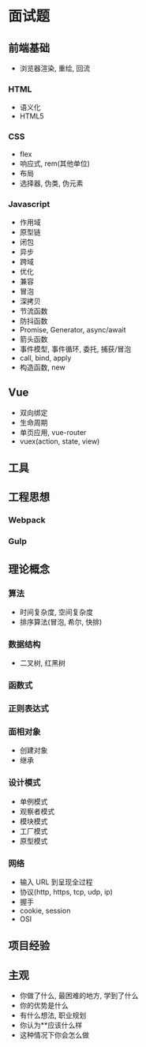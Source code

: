 # 面试题

## 前端基础

-   浏览器渲染, 重绘, 回流

### HTML

-   语义化
-   HTML5

### CSS

-   flex
-   响应式, rem(其他单位)
-   布局
-   选择器, 伪类, 伪元素

### Javascript

-   作用域
-   原型链
-   闭包
-   异步
-   跨域
-   优化
-   兼容
-   冒泡
-   深拷贝
-   节流函数
-   防抖函数
-   Promise, Generator, async/await
-   箭头函数
-   事件模型, 事件循环, 委托, 捕获/冒泡
-   call, bind, apply
-   构造函数, new

## Vue

-   双向绑定
-   生命周期
-   单页应用, vue-router
-   vuex(action, state, view)

## 工具

## 工程思想

### Webpack

### Gulp

## 理论概念

### 算法

-   时间复杂度, 空间复杂度
-   排序算法(冒泡, 希尔, 快排)

### 数据结构

-   二叉树, 红黑树

### 函数式

### 正则表达式

### 面相对象

-   创建对象
-   继承

### 设计模式

-   单例模式
-   观察者模式
-   模块模式
-   工厂模式
-   原型模式

### 网络

-   输入 URL 到呈现全过程
-   协议(http, https, tcp, udp, ip)
-   握手
-   cookie, session
-   OSI

## 项目经验

## 主观

-   你做了什么, 最困难的地方, 学到了什么
-   你的优势是什么
-   有什么想法, 职业规划
-   你认为\*\*应该什么样
-   这种情况下你会怎么做
